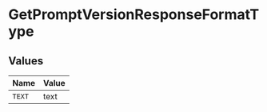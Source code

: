 # GetPromptVersionResponseFormatType


## Values

| Name   | Value  |
| ------ | ------ |
| `TEXT` | text   |